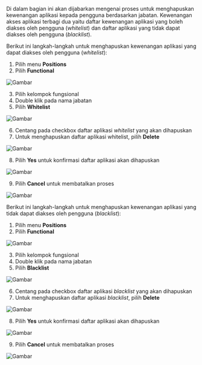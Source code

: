 Di dalam bagian ini akan dijabarkan mengenai proses untuk menghapuskan kewenangan aplikasi kepada pengguna berdasarkan jabatan. 
Kewenangan akses aplikasi terbagi dua yaitu daftar kewenangan aplikasi yang boleh diakses oleh pengguna (*whitelist*) 
dan daftar aplikasi yang tidak dapat diakses oleh pengguna (*blacklist*).

Berikut ini langkah-langkah untuk menghapuskan kewenangan aplikasi yang dapat diakses oleh pengguna (*whitelist*):

1. Pilih menu **Positions**
2. Pilih **Functional**

![Gambar](_screenshot/.png/?sanitize=true)

3. Pilih kelompok fungsional
4. Double klik pada nama jabatan
5. Pilih **Whitelist**

![Gambar](_screenshot/.png/?sanitize=true)

6. Centang pada checkbox daftar aplikasi *whitelist* yang akan dihapuskan
7. Untuk menghapuskan daftar aplikasi whitelist, pilih **Delete**

![Gambar](_screenshot/.png/?sanitize=true)

8. Pilih **Yes** untuk konfirmasi daftar aplikasi akan dihapuskan

![Gambar](_screenshot/.png/?sanitize=true)

9. Pilih **Cancel** untuk membatalkan proses

![Gambar](_screenshot/.png/?sanitize=true)

Berikut ini langkah-langkah untuk menghapuskan kewenangan aplikasi yang tidak dapat diakses oleh pengguna (*blacklist*):

1. Pilih menu **Positions**
2. Pilih **Functional**

![Gambar](_screenshot/.png/?sanitize=true)

3. Pilih kelompok fungsional
4. Double klik pada nama jabatan
5. Pilih **Blacklist**

![Gambar](_screenshot/.png/?sanitize=true)

6. Centang pada checkbox daftar aplikasi *blacklist* yang akan dihapuskan
7. Untuk menghapuskan daftar aplikasi *blacklist*, pilih **Delete**

![Gambar](_screenshot/.png/?sanitize=true)

8. Pilih **Yes** untuk konfirmasi daftar aplikasi akan dihapuskan

![Gambar](_screenshot/.png/?sanitize=true)

9. Pilih **Cancel** untuk membatalkan proses

![Gambar](_screenshot/.png/?sanitize=true)